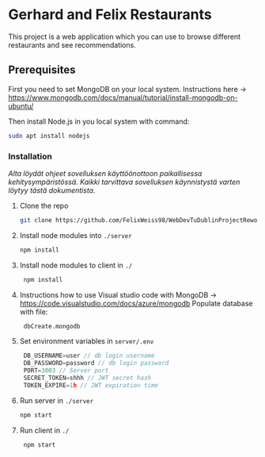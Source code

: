 # Gerhard and Felix Restaurants

This project is a web application which you can use to browse different restaurants and see recommendations.

## Prerequisites

First you need to set MongoDB on your local system. Instructions here -> https://www.mongodb.com/docs/manual/tutorial/install-mongodb-on-ubuntu/

Then install Node.js in you local system with command:

  ```sh
  sudo apt install nodejs
  ```

### Installation

_Alta löydät ohjeet sovelluksen käyttöönottoon paikallisessa kehitysympäristössä. Kaikki tarvittava sovelluksen käynnistystä varten löytyy tästä dokumentista._

1. Clone the repo
   ```sh
   git clone https://github.com/FelixWeiss98/WebDevTuDublinProjectReworked.git
   ```
2. Install node modules into `./server`
   ```sh
   npm install
   ```
3. Install node modules to client in `./`
   ```sh
    npm install
    ```
4. Instructions how to use Visual studio code with MongoDB -> https://code.visualstudio.com/docs/azure/mongodb
Populate database with file:
   ```sh
	dbCreate.mongodb
   ```
5. Set environment variables in  `server/.env`
   ```js
	DB_USERNAME=user // db login username
	DB_PASSWORD=password // db login password
	PORT=3003 // Server port
	SECRET_TOKEN=shhh // JWT secret hash
	TOKEN_EXPIRE=1h // JWT expiration time
   ```
6. Run server in `./server`
   ```sh
   npm start
   ```
7. Run client in `./`
   ```sh
    npm start
    ```

